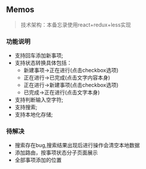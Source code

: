 ## Memos

> 技术架构：本备忘录使用react+redux+less实现

### 功能说明

- 支持回车添加新事项;
- 支持状态转换具体包括：
  - 新建事项->正在进行(点击checkbox选项)
  - 正在进行->已完成(点击文字内容本身)
  - 正在进行->新建事项(点击checkbox选项)
  - 已完成->正在进行(点击文字本身)
- 支持判断输入空字符;
- 支持搜索;
- 支持本地化存储;

### 待解决

- 搜索存在bug,搜索结果出现后进行操作会清空本地数据
- 添加路由，按事项状态分子页面展示
- 全部事项添加的位置 
